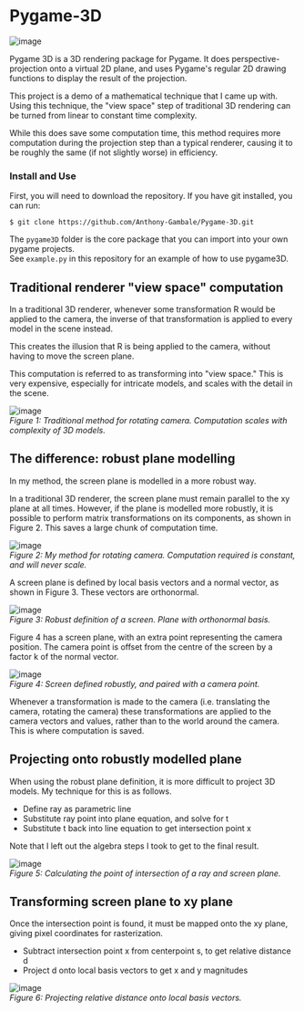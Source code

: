 # Pygame-3D

![image](https://github.com/Anthony-Gambale/Pygame-3D/blob/main/images/1.5_screenshot.png)

Pygame 3D is a 3D rendering package for Pygame. It does perspective-projection onto a virtual 2D plane, and uses Pygame's regular 2D drawing functions to display the result of the projection.

This project is a demo of a mathematical technique that I came up with. Using this technique, the "view space" step of traditional 3D rendering can be turned from linear to constant time complexity.

While this does save some computation time, this method requires more computation during the projection step than a typical renderer, causing it to be roughly the same (if not slightly worse) in efficiency.

### Install and Use
First, you will need to download the repository. If you have git installed, you can run:
```
$ git clone https://github.com/Anthony-Gambale/Pygame-3D.git
```
The `pygame3D` folder is the core package that you can import into your own pygame projects.  
See `example.py` in this repository for an example of how to use pygame3D.

## Traditional renderer "view space" computation
In a traditional 3D renderer, whenever some transformation R would be applied to the camera, the inverse of that transformation is applied to every model in the scene instead.  

This creates the illusion that R is being applied to the camera, without having to move the screen plane.

This computation is referred to as transforming into "view space." This is very expensive, especially for intricate models, and scales with the detail in the scene.

![image](https://github.com/Anthony-Gambale/Pygame-3D/blob/main/images/2_traditional_rotate.png)  
*Figure 1: Traditional method for rotating camera. Computation scales with complexity of 3D models.*  

## The difference: robust plane modelling
In my method, the screen plane is modelled in a more robust way.  

In a traditional 3D renderer, the screen plane must remain parallel to the xy plane at all times. However, if the plane is modelled more robustly, it is possible to perform matrix transformations on its components, as shown in Figure 2. This saves a large chunk of computation time.

![image](https://github.com/Anthony-Gambale/Pygame-3D/blob/main/images/3.0_my_rotate.png)  
*Figure 2: My method for rotating camera. Computation required is constant, and will never scale.*

A screen plane is defined by local basis vectors and a normal vector, as shown in Figure 3. These vectors are orthonormal.

![image](https://github.com/Anthony-Gambale/Pygame-3D/blob/main/images/3.1_plane_definition.png)  
*Figure 3: Robust definition of a screen. Plane with orthonormal basis.*  

Figure 4 has a screen plane, with an extra point representing the camera position. The camera point is offset from the centre of the screen by a factor k of the normal vector.

![image](https://github.com/Anthony-Gambale/Pygame-3D/blob/main/images/3.2_plane_definition.png)  
*Figure 4: Screen defined robustly, and paired with a camera point.*

Whenever a transformation is made to the camera (i.e. translating the camera, rotating the camera) these transformations are applied to the camera vectors and values, rather than to the world around the camera. This is where computation is saved.  

## Projecting onto robustly modelled plane
When using the robust plane definition, it is more difficult to project 3D models. My technique for this is as follows.  

 - Define ray as parametric line
 - Substitute ray point into plane equation, and solve for t
 - Substitute t back into line equation to get intersection point x

Note that I left out the algebra steps I took to get to the final result.  

![image](https://github.com/Anthony-Gambale/Pygame-3D/blob/main/images/4_intersections.png)  
*Figure 5: Calculating the point of intersection of a ray and screen plane.*  

## Transforming screen plane to xy plane
Once the intersection point is found, it must be mapped onto the xy plane, giving pixel coordinates for rasterization.

 - Subtract intersection point x from centerpoint s, to get relative distance d
 - Project d onto local basis vectors to get x and y magnitudes  

![image](https://github.com/Anthony-Gambale/Pygame-3D/blob/main/images/5_xy_transform.png)  
*Figure 6: Projecting relative distance onto local basis vectors.*  
